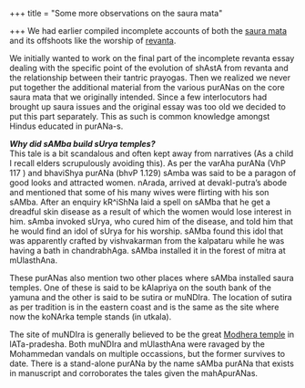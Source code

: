+++
title = "Some more observations on the saura mata"

+++
We had earlier compiled incomplete accounts of both the [saura
mata](https://manasataramgini.wordpress.com/2005/11/21/saura-mata/) and
its offshoots like the worship of
[revanta](https://manasataramgini.wordpress.com/2006/08/31/the-deva-revanta-mythology-iconography-history-and-ritualism/).

We initially wanted to work on the final part of the incomplete revanta
essay dealing with the specific point of the evolution of shAstA from
revanta and the relationship between their tantric prayogas. Then we
realized we never put together the additional material from the various
purANas on the core saura mata that we originally intended. Since a few
interlocutors had brought up saura issues and the original essay was too
old we decided to put this part separately. This as such is common
knowledge amongst Hindus educated in purANa-s.

***Why did sAMba build sUrya temples?***  
This tale is a bit scandalous and often kept away from narratives (As a
child I recall elders scrupulously avoiding this). As per the varAha
purANa (VhP 117 ) and bhaviShya purANa (bhvP 1.129) sAmba was said to be
a paragon of good looks and attracted women. nArada, arrived at
devakI-putra’s abode and mentioned that some of his many wives were
flirting with his son sAMba. After an enquiry kR^iShNa laid a spell on
sAMba that he get a dreadful skin disease as a result of which the women
would lose interest in him. sAmba invoked sUrya, who cured him of the
disease, and told him that he would find an idol of sUrya for his
worship. sAMba found this idol that was apparently crafted by
vishvakarman from the kalpataru while he was having a bath in
chandrabhAga. sAMba installed it in the forest of mitra at mUlasthAna.

These purANas also mention two other places where sAMba installed saura
temples. One of these is said to be kAlapriya on the south bank of the
yamuna and the other is said to be sutira or muNDIra. The location of
sutira as per tradition is in the eastern coast and is the same as the
site where now the koNArka temple stands (in utkala). 

The site of
muNDIra is generally believed to be the great [Modhera
temple](http://ignca.nic.in/nl002206.htm) in lATa-pradesha. Both muNDIra
and mUlasthAna were ravaged by the Mohammedan vandals on multiple
occassions, but the former survives to date. There is a stand-alone
purANa by the name sAMba purANa that exists in manuscript and
corroborates the tales given the mahApurANas.
